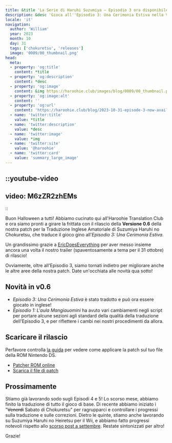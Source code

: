 ```yaml
---
title: &title 'La Serie di Haruhi Suzumiya – Episodio 3 ora disponibile!'
description: &desc 'Gioca all''Episodio 3: Una Cerimonia Estiva nella Versione 0.6 della patch inglese di Suzumiya Haruhi no Chokuretsu, available now!'
locale: 'it'
navigation:
  author: 'William'
  year: 2023
  month: 10
  day: 31
  tags: ['chokuretsu', 'releases']
  image: '0009/00_thumbnail.png'
head:
  meta:
  - property: 'og:title'
    content: *title
  - property: 'og:description'
    content: *desc
  - property: 'og:image'
    content: &img https://haroohie.club/images/blog/0009/00_thumbnail.png
  - property: 'og:image:alt'
    content: ''
  - property: 'og:url'
    content: 'https://haroohie.club/blog/2023-10-31-episode-3-now-available'
  - name: 'twitter:title'
    value: *title
  - name: 'twitter:description'
    value: *desc
  - name: 'twitter:image'
    value: *img
  - name: 'twitter:site'
    value: '@haroohie'
  - name: 'twitter:card'
    value: 'summary_large_image'
---
```


::youtube-video
----
video: M6zZR2zhEMs
----
::

Buon Halloween a tutti! Abbiamo cucinato qui all'Haroohie Translation Club e ora siamo pronti a girare la frittata con il rilascio della **Versione 0.6** della nostra patch per la Traduzione Inglese Amatoriale di Suzumiya Haruhi no Chokuretsu, che traduce il gioco gino all'*Episodio 3: Una Cerimonia Estiva*.

Un grandissimo grazie a [EricDoesEverything](https://www.youtube.com/@EricDoesEverythingSeries) per aver messo insieme ancora una volta il nostro trailer (spaventosamente a tema per il 31 ottobre) di rilascio!

Ovviamente, oltre all'Episodio 3, siamo tornati indietro per migliorare anche le altre aree della nostra patch. Date un'occhiata alle novità qua sotto!

## Novità in v0.6
* *Episodio 3: Una Cerimonia Estiva* è stato tradotto e può ora essere giocato in inglese!
* *Episodio 1: L'aula Mangiauomini* ha avuto vari cambiamenti negli script per portare alcune sezioni agli standard della qualità della traduzione dell'Episodio 3, e per riflettere i cambi nei nostri procedimenti da allora.


## Scaricare il rilascio
Perfavore controlla [la guida](/it/chokuretsu/guide) per vedere come applicare la patch sul tuo file della ROM Nintendo DS.

* [Patcher ROM online](/chokuretsu/patch)
* [Scarica il file di patch](https://github.com/haroohie-club/ChokuretsuTranslationRelease/releases/latest)

## Prossimamente
Stiamo già lavorando sodo sugli Episodi 4 e 5! Lo scorso mese, abbiamo finito la traduzione di tutto il gioco di base. Di recente abbiamo iniziato i "~~Venerdì~~ Sabato di Chokuretsu" per ragrupparci e controllare i progressi sulla traduzione e sulle correzioni. Dietro le quinte, stiamo anche lavorando su Suzumiya Haruhi no Heiretsu per il Wii, e abbiamo fatto progressi notevoli rispetto allo [scorso post a settembre](/it/blog/2023-09-11-september-2023-progress-update). Restate sintonizzati per altro!

Grazie!